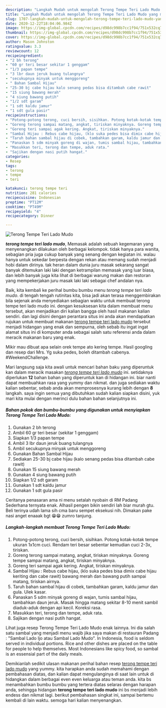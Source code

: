```yaml
---
description: "Langkah Mudah untuk mengolah Terong Tempe Teri Lado Mudo yang mudah"
title: "Langkah Mudah untuk mengolah Terong Tempe Teri Lado Mudo yang mudah"
slug: 1707-langkah-mudah-untuk-mengolah-terong-tempe-teri-lado-mudo-yang-mudah
date: 2020-12-22T18:04:06.984Z
image: https://img-global.cpcdn.com/recipes/d98dc998b7cc1f94/751x532cq70/terong-tempe-teri-lado-mudo-foto-resep-utama.jpg
thumbnail: https://img-global.cpcdn.com/recipes/d98dc998b7cc1f94/751x532cq70/terong-tempe-teri-lado-mudo-foto-resep-utama.jpg
cover: https://img-global.cpcdn.com/recipes/d98dc998b7cc1f94/751x532cq70/terong-tempe-teri-lado-mudo-foto-resep-utama.jpg
author: Mason Johnston
ratingvalue: 3.3
reviewcount: 12
recipeingredient:
- "2 bh terong"
- "60 gr teri besar sekitar 1 genggam"
- "1/3 papan tempe"
- "3 lbr daun jeruk buang tulangnya"
- "secukupnya minyak untuk menggoreng"
- " Bahan Sambal Hijau"
- "25-30 bj cabe hijau kalo senang pedas bisa ditambah cabe rawit"
- "15 siung bawang merah"
- "4 siung bawang putih"
- "1/2 sdt garam"
- "1 sdt kaldu jamur"
- "1 sdt gula pasir"
recipeinstructions:
- "Potong-potong terong, cuci bersih, sisihkan. Potong kotak-kotak tempe ukuran 1x1cm cuci. Rendam teri besar sebentar kemudian cuci 2-3x, tiriskan."
- "Goreng terong sampai matang, angkat, tiriskan minyaknya. Goreng tempe sampai matang, angkat, tiriskan minyaknya."
- "Goreng teri sampai agak kering. Angkat, tiriskan minyaknya."
- "Sambal Hijau : Rebus cabe hijau, (klo suka pedes bisa dimix cabe hijau keriting dan cabe rawit) bawang merah dan bawang putih sampai matang, tiriskan airnya."
- "Taruh bahan sambal hijau di cobek, tambahkan garam, kaldu jamur dan gula. Ulek kasar."
- "Panaskan 5 sdm minyak goreng di wajan, tumis sambal hijau, tambahkan daun jeruk. Masak hingga matang sekitar 8-10 menit sambil diaduk-aduk dengan api kecil. Koreksi rasa."
- "Masukkan teri, terong dan tempe, aduk rata."
- "Sajikan dengan nasi putih hangat."
categories:
- Resep
tags:
- terong
- tempe
- teri

katakunci: terong tempe teri 
nutrition: 281 calories
recipecuisine: Indonesian
preptime: "PT12M"
cooktime: "PT49M"
recipeyield: "4"
recipecategory: Dinner

---
```



![Terong Tempe Teri Lado Mudo](https://img-global.cpcdn.com/recipes/d98dc998b7cc1f94/751x532cq70/terong-tempe-teri-lado-mudo-foto-resep-utama.jpg)

<b><i>terong tempe teri lado mudo</i></b>, Memasak adalah sebuah kegemaran yang menyenangkan dilakukan oleh berbagai kelompok. tidak hanya para wanita, sebagian pria juga cukup banyak yang senang dengan kegiatan ini. walau hanya untuk sekedar berpesta dengan rekan atau memang sudah menjadi hobi dalam dirinya. tak heran dalam dunia juru masak sekarang sangat banyak ditemukan laki laki dengan ketrampilan memasak yang luar biasa, dan lebih banyak juga kita lihat di berbagai warung makan dan restoran yang mempekerjakan juru masak laki laki sebagai chef andalan nya.

Baik, kita kembali ke perihal bumbu bumbu menu <i>terong tempe teri lado mudo</i>. di tengah tengah rutinitas kita, bisa jadi akan terasa menggembirakan bila sejenak anda menyediakan sebagian waktu untuk membuat terong tempe teri lado mudo ini. dengan kesuksesan kita dalam membuat menu tersebut, akan menjadikan diri kalian bangga oleh hasil makanan kalian sendiri. dan lagi disini dengan perantara situs ini anda akan mendapatkan rujukan untuk membuat makanan <u>terong tempe teri lado mudo</u> tersebut menjadi hidangan yang enak dan sempurna, oleh sebab itu ingat ingat alamat situs ini di komputer anda sebagai salah satu referensi anda dalam meracik makanan baru yang enak.

Mikir mau dibuat apa selain orek tempe ato kering tempe. Hasil googling dan resep dari Mrs. Yg suka pedes, boleh ditambah cabenya. #WeekendChallenge.


Mari langsung saja kita awali untuk mencari bahan baku yang diperuntuk kan dalam meracik masakan <u><i>terong tempe teri lado mudo</i></u> ini. setidaknya diperlukan <b>12</b> bahan bahan yang diperuntuk kan di hidangan ini. biar nanti dapat membuahkan rasa yang yummy dan nikmat. dan juga sediakan waktu kalian sebentar, sebab anda akan memprosesnya kurang lebih dengan <b>8</b> langkah. saya ingin semua yang dibutuhkan sudah kalian siapkan disini, yuk mari kita mulai dengan merinci dulu bahan bahan selanjutnya ini.

<!--inarticleads1-->

##### Bahan pokok dan bumbu-bumbu yang digunakan untuk menyiapkan Terong Tempe Teri Lado Mudo:

1. Gunakan 2 bh terong
1. Ambil 60 gr teri besar (sekitar 1 genggam)
1. Siapkan 1/3 papan tempe
1. Ambil 3 lbr daun jeruk buang tulangnya
1. Ambil secukupnya minyak untuk menggoreng
1. Gunakan  Bahan Sambal Hijau
1. Sediakan 25-30 bj cabe hijau (kalo senang pedas bisa ditambah cabe rawit)
1. Gunakan 15 siung bawang merah
1. Gunakan 4 siung bawang putih
1. Siapkan 1/2 sdt garam
1. Gunakan 1 sdt kaldu jamur
1. Gunakan 1 sdt gula pasir


Ceritanya penasaran ama ni menu setalah nyobain di RM Padang Sederhana ternyata enak. Alhasil pengen bikin sendiri lah biar murah gtu. Beli terinya udah lama sih cma baru sempet eksekusi nih. Dimakan pake nasi anget enaaak bgt 😁😁 zumro tanjung. 

<!--inarticleads2-->

##### Langkah-langkah membuat Terong Tempe Teri Lado Mudo:

1. Potong-potong terong, cuci bersih, sisihkan. Potong kotak-kotak tempe ukuran 1x1cm cuci. Rendam teri besar sebentar kemudian cuci 2-3x, tiriskan.
1. Goreng terong sampai matang, angkat, tiriskan minyaknya. Goreng tempe sampai matang, angkat, tiriskan minyaknya.
1. Goreng teri sampai agak kering. Angkat, tiriskan minyaknya.
1. Sambal Hijau : Rebus cabe hijau, (klo suka pedes bisa dimix cabe hijau keriting dan cabe rawit) bawang merah dan bawang putih sampai matang, tiriskan airnya.
1. Taruh bahan sambal hijau di cobek, tambahkan garam, kaldu jamur dan gula. Ulek kasar.
1. Panaskan 5 sdm minyak goreng di wajan, tumis sambal hijau, tambahkan daun jeruk. Masak hingga matang sekitar 8-10 menit sambil diaduk-aduk dengan api kecil. Koreksi rasa.
1. Masukkan teri, terong dan tempe, aduk rata.
1. Sajikan dengan nasi putih hangat.


Lihat juga resep Terong Tempe Teri Lado Mudo enak lainnya. Ini dia salah satu sambal yang menjadi menu wajib jika saya makan di restauran Padang : &#34;Sambal Lado Ijo atau Sambal Lado Mudo&#34;. In Indonesia, food is seldom served in individual portions. Rice and other dishes are placed on the table for people to help themselves. Most Indonesians like spicy food, so sambal is an essensial part of the daily meals. 

Demikianlah sedikit ulasan makanan perihal bahan resep <u>terong tempe teri lado mudo</u> yang yummy. kita harapkan anda sudah memahami dengan pembahasan diatas, dan kalian dapat mengulanginya di saat lain untuk di hidangkan dalam berbagai even even keluarga atau teman anda. kita bs menambahkan bumbu bumbu yang tertera diatas selaras dengan harapan anda, sehingga hidangan <b>terong tempe teri lado mudo</b> ini bs menjadi lebih endess dan nikmat lagi. berikut pembahasan singkat ini, sampai bertemu kembali di lain waktu. semoga hari kalian menyenangkan.
